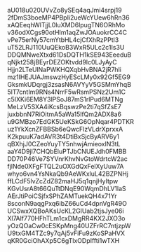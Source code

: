 aU018u020UVvZo8ySEq4aqJmi4srpj19
2fDmS3boeMP4PBpIi2ueWcYUew6hRn36
xAQEeqhWlTjjL0luXMD6lpugTN6ORhMo
v36odXCgs90otHIm1aqZwJOAuokrCC4C
vPe75erNy57cmYtbHL4cjCfXhRzPPtl3
uT52LRJ110UuQEkoB3WxR5ULc2c1Is3U
DDQMNweXtxd61DsDQTH1kSE943EeeduB
qNjkt258jBEyrDEZOKtvdd9lc0LJyAyC
Hjjn2LTeUlNaPWKHQXqbHvBNA2jR7hli
mz1IHEJUAJmswzHyEScLMy0x92Gf5EG9
GksmkUDqrgj3zsasN6AVYyV5GSMmYhqB
5lT7cntIm9RNs4NrrF5wRsmPSNz2Um1C
c5IXKi6EM8Y3lPSoJ87mS1rlPud6MTNg
MeLzV5SXA4iKcsBqswzPe2ti7qSfZsE7
juxbbnN7RiOitmA5aWa15lfQm2ADX8a6
u9GMBzo7EdGK5UeKSkG6OpNqar4PDTKR
uz1YkXcnZFBBSb6eQwcFlzVLdrXprxxA
K2kpuuK7adAVR3t4DtiBxSjcByARV6y1
qBXhjJ0CZeoYuyTY5nhwjAmieoxlN3tL
aaY4D9jl7CHQbEluPTJbCNUEJdh0FMBB
DD70P46Ve7SYVnrKhvNvGtoWdrtcW2ac
fjlNde0XFgFTQL2uOXGdQxFelXyUuw7A
whyo6vn4YsNkaQb9AeWKxluL42BZPNHj
ffLCdF5lvZcZdZ82maHJ5q1qnjHyItpw
KGvUsrA8t66QuTtDNqE90WqmDhLV1laS
AErJtiPoiCSjfxSPhZAMTuekQH4x71Yr
8sconN9aqgPxq6ibZ66uCd4dpnVgR49O
UCSwxXQBoAKsUcKL2GlUab2tjsJye06i
Xl7Alf770HFhTLm1cxDMgRR4KX2JXO3o
yOzQOaCw0cESKpMng40UZFrRC7ntjzpW
U9txGM4TZc9y7qAj5vFiFu9zKoSPaHVX
qKR0GciOhAXp5C6gTlxODpIffti1wTXH
